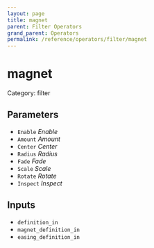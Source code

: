 ```yaml
---
layout: page
title: magnet
parent: Filter Operators
grand_parent: Operators
permalink: /reference/operators/filter/magnet
---
```


# magnet

Category: filter



## Parameters

* `Enable` *Enable*
* `Amount` *Amount*
* `Center` *Center*
* `Radius` *Radius*
* `Fade` *Fade*
* `Scale` *Scale*
* `Rotate` *Rotate*
* `Inspect` *Inspect*

## Inputs

* `definition_in`
* `magnet_definition_in`
* `easing_definition_in`